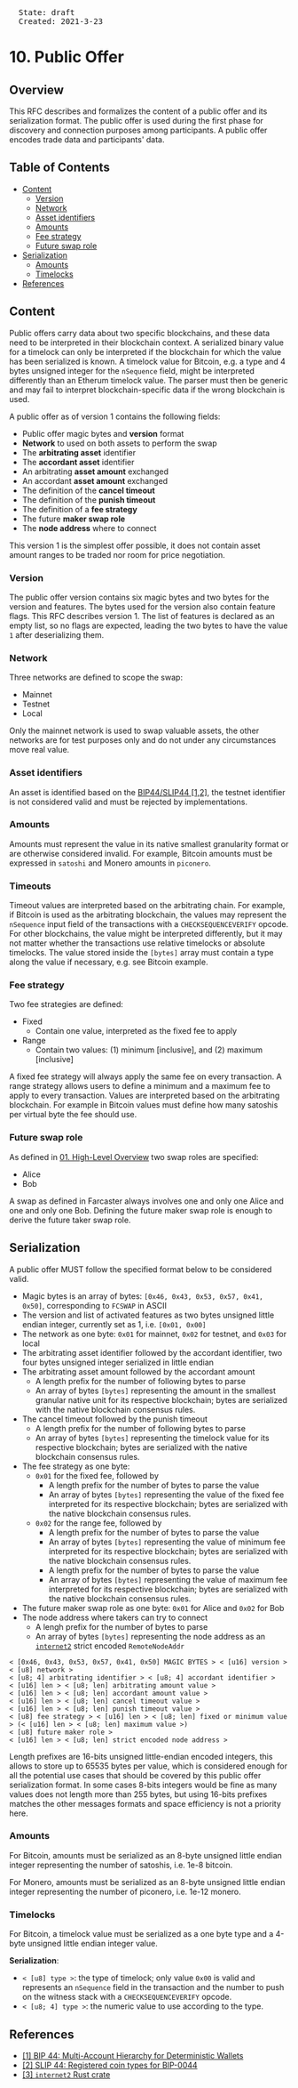 <pre>
  State: draft
  Created: 2021-3-23
</pre>

# 10. Public Offer

## Overview

This RFC describes and formalizes the content of a public offer and its serialization format. The public offer is used during the first phase for discovery and connection purposes among participants. A public offer encodes trade data and participants' data.

## Table of Contents

  * [Content](#content)
    * [Version](#version)
    * [Network](#Network)
    * [Asset identifiers](#asset-identifiers)
    * [Amounts](#amounts)
    * [Fee strategy](#fee-strategy)
    * [Future swap role](#future-swap-role)
  * [Serialization](#serialization)
    * [Amounts](#amounts)
    * [Timelocks](#timelocks)
  * [References](#references)

## Content

Public offers carry data about two specific blockchains, and these data need to be interpreted in their blockchain context. A serialized binary value for a timelock can only be interpreted if the blockchain for which the value has been serialized is known. A timelock value for Bitcoin, e.g. a type and 4 bytes unsigned integer for the `nSequence` field, might be interpreted differently than an Etherum timelock value. The parser must then be generic and may fail to interpret blockchain-specific data if the wrong blockchain is used.

A public offer as of version 1 contains the following fields:

 * Public offer magic bytes and **version** format
 * **Network** to used on both assets to perform the swap
 * The **arbitrating asset** identifier
 * The **accordant asset** identifier
 * An arbitrating **asset amount** exchanged
 * An accordant **asset amount** exchanged
 * The definition of the **cancel timeout**
 * The definition of the **punish timeout**
 * The definition of a **fee strategy**
 * The future **maker swap role**
 * The **node address** where to connect

This version 1 is the simplest offer possible, it does not contain asset amount ranges to be traded nor room for price negotiation.

### Version

The public offer version contains six magic bytes and two bytes for the version and features. The bytes used for the version also contain feature flags. This RFC describes version 1. The list of features is declared as an empty list, so no flags are expected, leading the two bytes to have the value `1` after deserializing them.

### Network

Three networks are defined to scope the swap:

 * Mainnet
 * Testnet
 * Local

Only the mainnet network is used to swap valuable assets, the other networks are for test purposes only and do not under any circumstances move real value.

### Asset identifiers

An asset is identified based on the [BIP44/SLIP44 [1,2]](#references), the testnet identifier is not considered valid and must be rejected by implementations.

### Amounts

Amounts must represent the value in its native smallest granularity format or are otherwise considered invalid. For example, Bitcoin amounts must be expressed in `satoshi` and Monero amounts in `piconero`.

### Timeouts

Timeout values are interpreted based on the arbitrating chain. For example, if Bitcoin is used as the arbitrating blockchain, the values may represent the `nSequence` input field of the transactions with a `CHECKSEQUENCEVERIFY` opcode. For other blockchains, the value might be interpreted differently, but it may not matter whether the transactions use relative timelocks or absolute timelocks. The value stored inside the `[bytes]` array must contain a type along the value if necessary, e.g. see Bitcoin example.

### Fee strategy

Two fee strategies are defined:

 * Fixed
    * Contain one value, interpreted as the fixed fee to apply
 * Range
    * Contain two values: (1) minimum [inclusive], and (2) maximum [inclusive]

A fixed fee strategy will always apply the same fee on every transaction. A range strategy allows users to define a minimum and a maximum fee to apply to every transaction. Values are interpreted based on the arbitrating blockchain. For example in Bitcoin values must define how many satoshis per virtual byte the fee should use.

### Future swap role

As defined in [01. High-Level Overview](./01-high-level-overview.md) two swap roles are specified:

 * Alice
 * Bob

A swap as defined in Farcaster always involves one and only one Alice and one and only one Bob. Defining the future maker swap role is enough to derive the future taker swap role.

## Serialization

A public offer MUST follow the specified format below to be considered valid.

 * Magic bytes is an array of bytes: `[0x46, 0x43, 0x53, 0x57, 0x41, 0x50]`, corresponding to `FCSWAP` in ASCII
 * The version and list of activated features as two bytes unsigned little endian integer, currently set as 1, i.e. `[0x01, 0x00]`
 * The network as one byte: `0x01` for mainnet, `0x02` for testnet, and `0x03` for local
 * The arbitrating asset identifier followed by the accordant identifier, two four bytes unsigned integer serialized in little endian
 * The arbitrating asset amount followed by the accordant amount
    * A length prefix for the number of following bytes to parse
    * An array of bytes `[bytes]` representing the amount in the smallest granular native unit for its respective blockchain; bytes are serialized with the native blockchain consensus rules.
 * The cancel timeout followed by the punish timeout
    * A length prefix for the number of following bytes to parse
    * An array of bytes `[bytes]` representing the timelock value for its respective blockchain; bytes are serialized with the native blockchain consensus rules.
 * The fee strategy as one byte:
    * `0x01` for the fixed fee, followed by
        * A length prefix for the number of bytes to parse the value
        * An array of bytes `[bytes]` representing the value of the fixed fee interpreted for its respective blockchain; bytes are serialized with the native blockchain consensus rules.
    * `0x02` for the range fee, followed by
        * A length prefix for the number of bytes to parse the value
        * An array of bytes `[bytes]` representing the value of minimum fee interpreted for its respective blockchain; bytes are serialized with the native blockchain consensus rules.
        * A length prefix for the number of bytes to parse the value
        * An array of bytes `[bytes]` representing the value of maximum fee interpreted for its respective blockchain; bytes are serialized with the native blockchain consensus rules.
 * The future maker swap role as one byte: `0x01` for Alice and `0x02` for Bob
 * The node address where takers can try to connect
    * A lengh prefix for the number of bytes to parse
    * An array of bytes `[bytes]` representing the node address as an [`internet2`](#references) strict encoded `RemoteNodeAddr`

```
< [0x46, 0x43, 0x53, 0x57, 0x41, 0x50] MAGIC BYTES > < [u16] version > < [u8] network >
< [u8; 4] arbitrating identifier > < [u8; 4] accordant identifier >
< [u16] len > < [u8; len] arbitrating amount value >
< [u16] len > < [u8; len] accordant amount value >
< [u16] len > < [u8; len] cancel timeout value >
< [u16] len > < [u8; len] punish timeout value >
< [u8] fee strategy > < [u16] len > < [u8; len] fixed or minimum value > (< [u16] len > < [u8; len] maximum value >)
< [u8] future maker role >
< [u16] len > < [u8; len] strict encoded node address >
```

Length prefixes are 16-bits unsigned little-endian encoded integers, this allows to store up to 65535 bytes per value, which is considered enough for all the potential use cases that should be covered by this public offer serialization format. In some cases 8-bits integers would be fine as many values does not length more than 255 bytes, but using 16-bits prefixes matches the other messages formats and space efficiency is not a priority here.

### Amounts

For Bitcoin, amounts must be serialized as an 8-byte unsigned little endian integer representing the number of satoshis, i.e. 1e-8 bitcoin.

For Monero, amounts must be serialized as an 8-byte unsigned little endian integer representing the number of piconero, i.e. 1e-12 monero.

### Timelocks

For Bitcoin, a timelock value must be serialized as a one byte type and a 4-byte unsigned little endian integer value.

**Serialization**:

 * `< [u8] type >`: the type of timelock; only value `0x00` is valid and represents an `nSequence` field in the transaction and the number to push on the witness stack with a `CHECKSEQUENCEVERIFY` opcode.
 * `< [u8; 4] type >`: the numeric value to use according to the type.

## References

 * [[1] BIP 44: Multi-Account Hierarchy for Deterministic Wallets](https://github.com/bitcoin/bips/blob/master/bip-0044.mediawiki)
 * [[2] SLIP 44: Registered coin types for BIP-0044](https://github.com/satoshilabs/slips/blob/master/slip-0044.md#slip-0044--registered-coin-types-for-bip-0044)
 * [[3] `internet2` Rust crate](https://github.com/internet2-org/rust-internet2)
